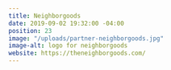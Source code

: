 ```yaml
---
title: Neighborgoods
date: 2019-09-02 19:32:00 -04:00
position: 23
image: "/uploads/partner-neighborgoods.jpg"
image-alt: logo for neighborgoods
website: https://theneighborgoods.com/
---
```



